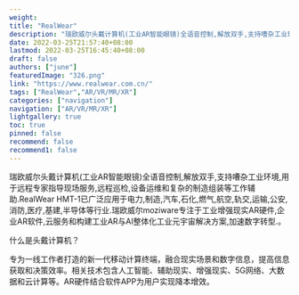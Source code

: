 ```yaml
---
weight: 
title: "RealWear"
description: "瑞欧威尔头戴计算机(工业AR智能眼镜)全语音控制,解放双手,支持嘈杂工业环境,用于远程专家指导现场服务,远程巡检,设备运维和复杂的制造组装等工作辅助.RealWear HMT-1已广泛应用于电力,制造,汽车,石化,燃气,航空,轨交,运输,公安,消防,医疗,基建,半导体等行业.瑞欧威尔moziware专注于工业增强现实AR硬件,企业AR软件,云服务和构建工业AR与AI整体化工业元宇宙解决方案,加速数字转型.官方热线:400-8520-729.智能眼镜,AR眼镜,AR智能眼镜,工业AR,AR眼镜厂家,RealWear,moziware cimo,瑞欧威尔,头戴计算机"
date: 2022-03-25T21:57:40+08:00
lastmod: 2022-03-25T16:45:40+08:00
draft: false
authors: ["june"]
featuredImage: "326.png"
link: "https://www.realwear.com.cn/"
tags: ["RealWear","AR/VR/MR/XR"]
categories: ["navigation"]
navigation: ["AR/VR/MR/XR"]
lightgallery: true
toc: true
pinned: false
recommend: false
recommend1: false
---
```

瑞欧威尔头戴计算机(工业AR智能眼镜)全语音控制,解放双手,支持嘈杂工业环境,用于远程专家指导现场服务,远程巡检,设备运维和复杂的制造组装等工作辅助.RealWear HMT-1已广泛应用于电力,制造,汽车,石化,燃气,航空,轨交,运输,公安,消防,医疗,基建,半导体等行业.瑞欧威尔moziware专注于工业增强现实AR硬件,企业AR软件,云服务和构建工业AR与AI整体化工业元宇宙解决方案,加速数字转型.。

什么是头戴计算机？

专为一线工作者打造的新一代移动计算终端，融合现实场景和数字信息，提高信息获取和决策效率。相关技术包含人工智能、辅助现实、增强现实、5G网络、大数据和云计算等。AR硬件结合软件APP为用户实现降本增效。